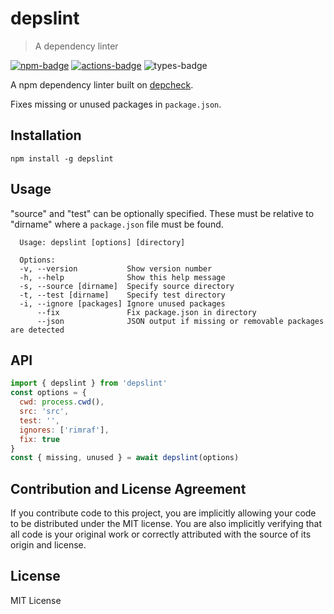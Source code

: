 # depslint

> A dependency linter

[![npm-badge][npm-badge]][npm]
[![actions-badge][actions-badge]][actions]
![types-badge][types-badge]

A npm dependency linter built on [depcheck][].

Fixes missing or unused packages in `package.json`.

## Installation

    npm install -g depslint

## Usage

"source" and "test" can be optionally specified. These must be relative to "dirname" where a `package.json` file must be found.

```
  Usage: depslint [options] [directory]

  Options:
  -v, --version           Show version number
  -h, --help              Show this help message
  -s, --source [dirname]  Specify source directory
  -t, --test [dirname]    Specify test directory
  -i, --ignore [packages] Ignore unused packages
      --fix               Fix package.json in directory
      --json              JSON output if missing or removable packages are detected
```

## API

```js
import { depslint } from 'depslint'
const options = {
  cwd: process.cwd(),
  src: 'src',
  test: '',
  ignores: ['rimraf'],
  fix: true
}
const { missing, unused } = await depslint(options)
```

## Contribution and License Agreement

If you contribute code to this project, you are implicitly allowing your
code to be distributed under the MIT license. You are also implicitly
verifying that all code is your original work or correctly attributed
with the source of its origin and license.

## License

MIT License

[LICENSE]: ./LICENSE
[npm-badge]: https://badgen.net/npm/v/depslint
[npm]: https://www.npmjs.com/package/depslint
[actions-badge]: https://github.com/commenthol/depslint/actions/workflows/ci.yml/badge.svg
[actions]: https://github.com/commenthol/depslint/actions/workflows/ci.yml?query=branch%3Amain
[types-badge]: https://badgen.net/npm/types/depslint
[depcheck]: https://www.npmjs.com/package/depcheck
